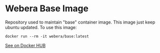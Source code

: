 # Webera Base Image

Repository used to maintain "base" container image. This image just keep
ubuntu updated. To use this image:

    docker run --rm -it webera/base:latest

[See on Docker HUB](https://hub.docker.com/repository/docker/webera/base)
